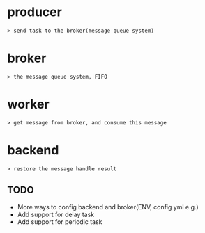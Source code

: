 # producer
    > send task to the broker(message queue system)
# broker
    > the message queue system, FIFO
# worker
    > get message from broker, and consume this message
# backend
    > restore the message handle result

## TODO
- More ways to config backend and broker(ENV, config yml e.g.)
- Add support for delay task
- Add support for periodic task
